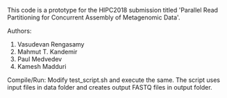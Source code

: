 This code is a prototype for the HIPC2018 submission titled 
'Parallel Read Partitioning for Concurrent Assembly of Metagenomic Data'.

Authors:
1. Vasudevan Rengasamy
2. Mahmut T. Kandemir
3. Paul Medvedev
4. Kamesh Madduri

Compile/Run:
Modify test_script.sh  and execute the same. The script uses input 
files in data folder and creates output FASTQ files in output folder.
